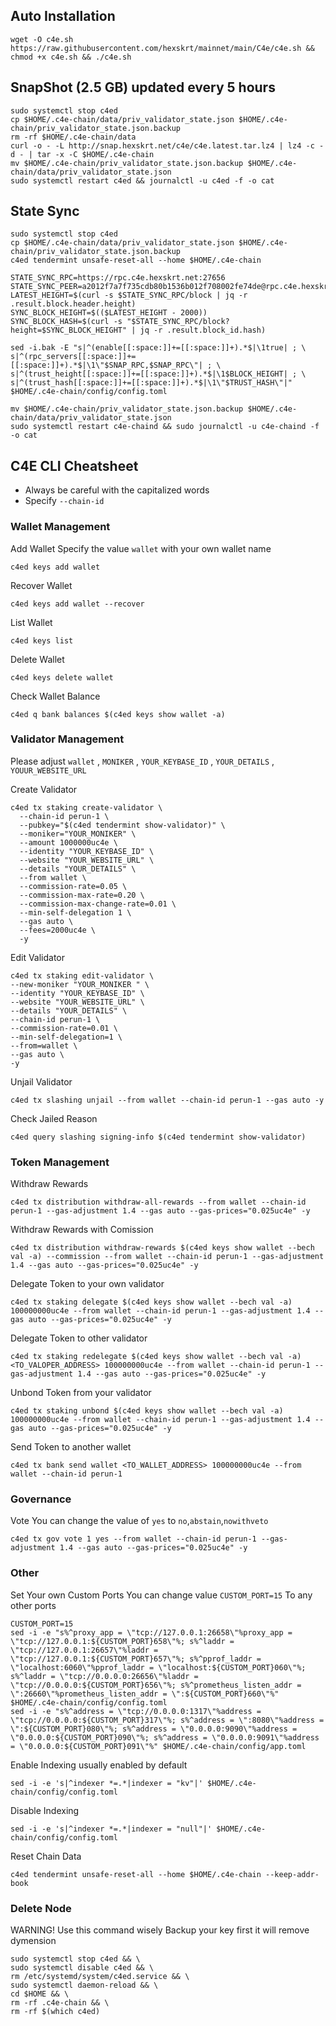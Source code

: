 ## Auto Installation

```
wget -O c4e.sh https://raw.githubusercontent.com/hexskrt/mainnet/main/C4e/c4e.sh && chmod +x c4e.sh && ./c4e.sh
```

## SnapShot (2.5 GB) updated every 5 hours

```
sudo systemctl stop c4ed
cp $HOME/.c4e-chain/data/priv_validator_state.json $HOME/.c4e-chain/priv_validator_state.json.backup
rm -rf $HOME/.c4e-chain/data
curl -o - -L http://snap.hexskrt.net/c4e/c4e.latest.tar.lz4 | lz4 -c -d - | tar -x -C $HOME/.c4e-chain
mv $HOME/.c4e-chain/priv_validator_state.json.backup $HOME/.c4e-chain/data/priv_validator_state.json
sudo systemctl restart c4ed && journalctl -u c4ed -f -o cat
```


## State Sync

```
sudo systemctl stop c4ed
cp $HOME/.c4e-chain/data/priv_validator_state.json $HOME/.c4e-chain/priv_validator_state.json.backup
c4ed tendermint unsafe-reset-all --home $HOME/.c4e-chain

STATE_SYNC_RPC=https://rpc.c4e.hexskrt.net:27656
STATE_SYNC_PEER=a2012f7a7f735cdb80b1536b012f708002fe74de@rpc.c4e.hexskrt.net:27656
LATEST_HEIGHT=$(curl -s $STATE_SYNC_RPC/block | jq -r .result.block.header.height)
SYNC_BLOCK_HEIGHT=$(($LATEST_HEIGHT - 2000))
SYNC_BLOCK_HASH=$(curl -s "$STATE_SYNC_RPC/block?height=$SYNC_BLOCK_HEIGHT" | jq -r .result.block_id.hash)

sed -i.bak -E "s|^(enable[[:space:]]+=[[:space:]]+).*$|\1true| ; \
s|^(rpc_servers[[:space:]]+=[[:space:]]+).*$|\1\"$SNAP_RPC,$SNAP_RPC\"| ; \
s|^(trust_height[[:space:]]+=[[:space:]]+).*$|\1$BLOCK_HEIGHT| ; \
s|^(trust_hash[[:space:]]+=[[:space:]]+).*$|\1\"$TRUST_HASH\"|" $HOME/.c4e-chain/config/config.toml

mv $HOME/.c4e-chain/priv_validator_state.json.backup $HOME/.c4e-chain/data/priv_validator_state.json
sudo systemctl restart c4e-chaind && sudo journalctl -u c4e-chaind -f -o cat
```

## C4E CLI Cheatsheet

- Always be careful with the capitalized words
- Specify `--chain-id`

### Wallet Management

Add Wallet
Specify the value `wallet` with your own wallet name

```
c4ed keys add wallet
```

Recover Wallet
```
c4ed keys add wallet --recover
```

List Wallet
```
c4ed keys list
```

Delete Wallet
```
c4ed keys delete wallet
```

Check Wallet Balance
```
c4ed q bank balances $(c4ed keys show wallet -a)
```

### Validator Management

Please adjust `wallet` , `MONIKER` , `YOUR_KEYBASE_ID` , `YOUR_DETAILS` , `YOUUR_WEBSITE_URL`

Create Validator
```
c4ed tx staking create-validator \
  --chain-id perun-1 \
  --pubkey="$(c4ed tendermint show-validator)" \
  --moniker="YOUR_MONIKER" \
  --amount 1000000uc4e \
  --identity "YOUR_KEYBASE_ID" \
  --website "YOUR_WEBSITE_URL" \
  --details "YOUR_DETAILS" \
  --from wallet \
  --commission-rate=0.05 \
  --commission-max-rate=0.20 \
  --commission-max-change-rate=0.01 \
  --min-self-delegation 1 \
  --gas auto \
  --fees=2000uc4e \
  -y
```

Edit Validator
```
c4ed tx staking edit-validator \
--new-moniker "YOUR_MONIKER " \
--identity "YOUR_KEYBASE_ID" \
--website "YOUR_WEBSITE_URL" \
--details "YOUR_DETAILS" \
--chain-id perun-1 \
--commission-rate=0.01 \
--min-self-delegation=1 \
--from=wallet \
--gas auto \
-y
```


Unjail Validator
```
c4ed tx slashing unjail --from wallet --chain-id perun-1 --gas auto -y
```

Check Jailed Reason
```
c4ed query slashing signing-info $(c4ed tendermint show-validator)
```

### Token Management

Withdraw Rewards
```
c4ed tx distribution withdraw-all-rewards --from wallet --chain-id perun-1 --gas-adjustment 1.4 --gas auto --gas-prices="0.025uc4e" -y
```

Withdraw Rewards with Comission
```
c4ed tx distribution withdraw-rewards $(c4ed keys show wallet --bech val -a) --commission --from wallet --chain-id perun-1 --gas-adjustment 1.4 --gas auto --gas-prices="0.025uc4e" -y
```

Delegate Token to your own validator
```
c4ed tx staking delegate $(c4ed keys show wallet --bech val -a) 100000000uc4e --from wallet --chain-id perun-1 --gas-adjustment 1.4 --gas auto --gas-prices="0.025uc4e" -y
```

Delegate Token to other validator
```
c4ed tx staking redelegate $(c4ed keys show wallet --bech val -a) <TO_VALOPER_ADDRESS> 100000000uc4e --from wallet --chain-id perun-1 --gas-adjustment 1.4 --gas auto --gas-prices="0.025uc4e" -y
```

Unbond Token from your validator
```
c4ed tx staking unbond $(c4ed keys show wallet --bech val -a) 100000000uc4e --from wallet --chain-id perun-1 --gas-adjustment 1.4 --gas auto --gas-prices="0.025uc4e" -y
```

Send Token to another wallet
```
c4ed tx bank send wallet <TO_WALLET_ADDRESS> 100000000uc4e --from wallet --chain-id perun-1
```

### Governance 

Vote
You can change the value of `yes` to `no`,`abstain`,`nowithveto`

```
c4ed tx gov vote 1 yes --from wallet --chain-id perun-1 --gas-adjustment 1.4 --gas auto --gas-prices="0.025uc4e" -y
```

### Other

Set Your own Custom Ports
You can change value `CUSTOM_PORT=15` To any other ports
```
CUSTOM_PORT=15
sed -i -e "s%^proxy_app = \"tcp://127.0.0.1:26658\"%proxy_app = \"tcp://127.0.0.1:${CUSTOM_PORT}658\"%; s%^laddr = \"tcp://127.0.0.1:26657\"%laddr = \"tcp://127.0.0.1:${CUSTOM_PORT}657\"%; s%^pprof_laddr = \"localhost:6060\"%pprof_laddr = \"localhost:${CUSTOM_PORT}060\"%; s%^laddr = \"tcp://0.0.0.0:26656\"%laddr = \"tcp://0.0.0.0:${CUSTOM_PORT}656\"%; s%^prometheus_listen_addr = \":26660\"%prometheus_listen_addr = \":${CUSTOM_PORT}660\"%" $HOME/.c4e-chain/config/config.toml
sed -i -e "s%^address = \"tcp://0.0.0.0:1317\"%address = \"tcp://0.0.0.0:${CUSTOM_PORT}317\"%; s%^address = \":8080\"%address = \":${CUSTOM_PORT}080\"%; s%^address = \"0.0.0.0:9090\"%address = \"0.0.0.0:${CUSTOM_PORT}090\"%; s%^address = \"0.0.0.0:9091\"%address = \"0.0.0.0:${CUSTOM_PORT}091\"%" $HOME/.c4e-chain/config/app.toml
```

Enable Indexing usually enabled by default
```
sed -i -e 's|^indexer *=.*|indexer = "kv"|' $HOME/.c4e-chain/config/config.toml
```

Disable Indexing
```
sed -i -e 's|^indexer *=.*|indexer = "null"|' $HOME/.c4e-chain/config/config.toml
```

Reset Chain Data
```
c4ed tendermint unsafe-reset-all --home $HOME/.c4e-chain --keep-addr-book
```

### Delete Node

WARNING! Use this command wisely 
Backup your key first it will remove dymension

```
sudo systemctl stop c4ed && \
sudo systemctl disable c4ed && \
rm /etc/systemd/system/c4ed.service && \
sudo systemctl daemon-reload && \
cd $HOME && \
rm -rf .c4e-chain && \
rm -rf $(which c4ed)
```
